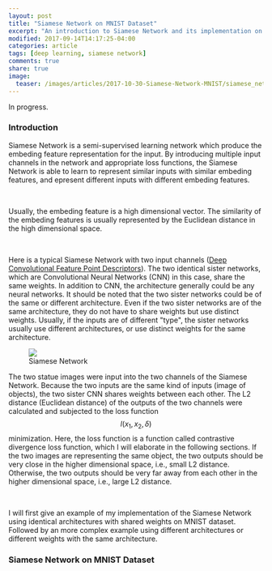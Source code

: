 ```yaml
---
layout: post
title: "Siamese Network on MNIST Dataset"
excerpt: "An introduction to Siamese Network and its implementation on MNIST dataset"
modified: 2017-09-14T14:17:25-04:00
categories: article
tags: [deep learning, siamese network]
comments: true
share: true
image:
  teaser: /images/articles/2017-10-30-Siamese-Network-MNIST/siamese_network.png
---
```




In progress.

### Introduction

Siamese Network is a semi-supervised learning network which produce the embeding feature representation for the input. By introducing multiple input channels in the network and appropriate loss functions, the Siamese Network is able to learn to represent similar inputs with similar embeding features, and epresent different inputs with different embeding features.

<br />

Usually, the embeding feature is a high dimensional vector. The similarity of the embeding features is usually represented by the Euclidean distance in the high dimensional space.

<br />

Here is a typical Siamese Network with two input channels ([Deep Convolutional Feature Point Descriptors](http://hi.cs.waseda.ac.jp/~esimo/en/research/deepdesc/)). The two identical sister networks, which are Convolutional Neural Networks (CNN) in this case, share the same weights. In addition to CNN, the architecture generally could be any neural networks. It should be noted that the two sister networks could be of the same or different architecture.  Even if the two sister networks are of the same architecture, they do not have to share weights but use distinct weights. Usually, if the inputs are of different "type", the sister networks usually use different architectures, or use distinct weights for the same architecture.

<div class = "titled-image">
<figure class = "titled-image">
    <img src = "{{ site.url }}/images/articles/2017-10-30-Siamese-Network-MNIST/siamese_example.png">
    <figcaption>Siamese Network</figcaption>
</figure>
</div>

The two statue images were input into the two channels of the Siamese Network. Because the two inputs are the same kind of inputs (image of objects), the two sister CNN shares weights between each other. The L2 distance (Euclidean distance) of the outputs of the two channels were calculated and subjected to the loss function $$l(x_1, x_2, \delta)$$ minimization. Here, the loss function is a function called contrastive divergence loss function, which I will elaborate in the following sections. If the two images are representing the same object, the two outputs should be very close in the higher dimensional space, i.e., small L2 distance. Otherwise, the two outputs should be very far away from each other in the higher dimensional space, i.e., large L2 distance.

<br />

I will first give an example of my implementation of the Siamese Network using identical architectures with shared weights on MNIST dataset. Followed by an more complex example using different architectures or different weights with the same architecture.

### Siamese Network on MNIST Dataset

